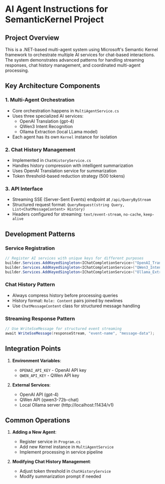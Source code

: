 # AI Agent Instructions for SemanticKernel Project

## Project Overview
This is a .NET-based multi-agent system using Microsoft's Semantic Kernel framework to orchestrate multiple AI services for chat-based interactions. The system demonstrates advanced patterns for handling streaming responses, chat history management, and coordinated multi-agent processing.

## Key Architecture Components

### 1. Multi-Agent Orchestration
- Core orchestration happens in `MultiAgentService.cs`
- Uses three specialized AI services:
  - OpenAI Translation (gpt-4)
  - QWen3 Intent Recognition
  - Ollama Extraction (local LLama model)
- Each agent has its own `Kernel` instance for isolation

### 2. Chat History Management
- Implemented in `ChatHistoryService.cs`
- Handles history compression with intelligent summarization
- Uses OpenAI Translation service for summarization
- Token threshold-based reduction strategy (500 tokens)

### 3. API Interface
- Streaming SSE (Server-Sent Events) endpoint at `/api/QueryByStream`
- Structured request format: `QueryRequest(string Query, List<ChatMessageContent> History)`
- Headers configured for streaming: `text/event-stream`, `no-cache`, `keep-alive`

## Development Patterns

### Service Registration
```csharp
// Register AI services with unique keys for different purposes
builder.Services.AddKeyedSingleton<IChatCompletionService>("OpenAI_Translation", ...);
builder.Services.AddKeyedSingleton<IChatCompletionService>("QWen3_Intent", ...);
builder.Services.AddKeyedSingleton<IChatCompletionService>("Ollama_Extraction", ...);
```

### Chat History Pattern
- Always compress history before processing queries
- History format: `Role: Content` pairs joined by newlines
- Use `ChatMessageContent` class for structured message handling

### Streaming Response Pattern
```csharp
// Use WriteSseMessage for structured event streaming
await WriteSseMessage(responseStream, "event-name", "message-data");
```

## Integration Points
1. **Environment Variables**:
   - `OPENAI_API_KEY` - OpenAI API key
   - `QWEN_API_KEY` - QWen API key
   
2. **External Services**:
   - OpenAI API (gpt-4)
   - QWen API (qwen3-72b-chat)
   - Local Ollama server (http://localhost:11434/v1)

## Common Operations
1. **Adding a New Agent**:
   - Register service in `Program.cs`
   - Add new Kernel instance in `MultiAgentService`
   - Implement processing in service pipeline
   
2. **Modifying Chat History Management**:
   - Adjust token threshold in `ChatHistoryService`
   - Modify summarization prompt if needed
